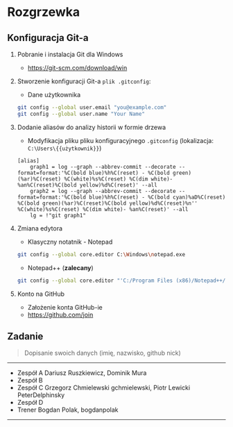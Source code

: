 # Rozgrzewka

## Konfiguracja Git-a

1. Pobranie i instalacja Git dla Windows
    * https://git-scm.com/download/win
1. Stworzenie konfiguracji Git-a `plik .gitconfig`:
	* Dane użytkownika
	```sh
	git config --global user.email "you@example.com"
	git config --global user.name "Your Name"
	```
1. Dodanie aliasów do analizy historii  w formie drzewa
	* Modyfikacja pliku pliku konfiguracyjnego `.gitconfig` (lokalizacja: `C:\Users\{{użytkownik}}`)
	```
	[alias]
		graph1 = log --graph --abbrev-commit --decorate --format=format:'%C(bold blue)%h%C(reset) - %C(bold green)(%ar)%C(reset) %C(white)%s%C(reset) %C(dim white)- %an%C(reset)%C(bold yellow)%d%C(reset)' --all
		graph2 = log --graph --abbrev-commit --decorate --format=format:'%C(bold blue)%h%C(reset) - %C(bold cyan)%aD%C(reset) %C(bold green)(%ar)%C(reset)%C(bold yellow)%d%C(reset)%n''          %C(white)%s%C(reset) %C(dim white)- %an%C(reset)' --all
		lg = !"git graph1"
	```
1. Zmiana edytora
    * Klasyczny notatnik - Notepad
    ```sh
    git config --global core.editor C:\Windows\notepad.exe
    ```
    * Notepad++ (**zalecany**)
    ```sh
    git config --global core.editor "'C:/Program Files (x86)/Notepad++/notepad++.exe' -multiInst -notabbar -nosession -noPlugin"
    ```
	
1. Konto na GitHub
	* Założenie konta GitHub-ie
	* https://github.com/join

## Zadanie

> Dopisanie swoich danych (imię, nazwisko, github nick)

---

* Zespół A
	Dariusz Ruszkiewicz, Dominik Mura
* Zespół B
* Zespół C 
	Grzegorz Chmielewski gchmielewski, Piotr Lewicki  PeterDelphinsky
* Zespół D 
* Trener
	Bogdan Polak, bogdanpolak

---

